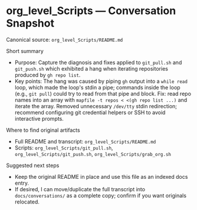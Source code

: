 # org_level_Scripts — Conversation Snapshot

Canonical source: `org_level_Scripts/README.md`

Short summary

- Purpose: Capture the diagnosis and fixes applied to `git_pull.sh` and `git_push.sh` which exhibited a hang when iterating repositories produced by `gh repo list`.
- Key points: The hang was caused by piping `gh` output into a `while read` loop, which made the loop's stdin a pipe; commands inside the loop (e.g., `git pull`) could try to read from that pipe and block. Fix: read repo names into an array with `mapfile -t repos < <(gh repo list ...)` and iterate the array. Removed unnecessary `/dev/tty` stdin redirection; recommend configuring git credential helpers or SSH to avoid interactive prompts.

Where to find original artifacts

- Full README and transcript: `org_level_Scripts/README.md`
- Scripts: `org_level_Scripts/git_pull.sh`, `org_level_Scripts/git_push.sh`, `org_level_Scripts/grab_org.sh`

Suggested next steps

- Keep the original README in place and use this file as an indexed docs entry.
- If desired, I can move/duplicate the full transcript into `docs/conversations/` as a complete copy; confirm if you want originals relocated.
